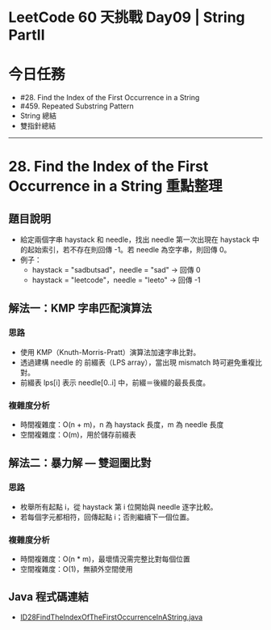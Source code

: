 # LeetCode 60 天挑戰 Day09 | String PartII

# 今日任務

- #28. Find the Index of the First Occurrence in a String
- #459. Repeated Substring Pattern
- String 總結
- 雙指針總結

---

# 28. Find the Index of the First Occurrence in a String 重點整理

## 題目說明

- 給定兩個字串 haystack 和 needle，找出 needle 第一次出現在 haystack 中的起始索引，若不存在則回傳 -1。若 needle 為空字串，則回傳 0。
- 例子： 
  - haystack = "sadbutsad"，needle = "sad" → 回傳 0 
  - haystack = "leetcode"，needle = "leeto" → 回傳 -1

## 解法一：KMP 字串匹配演算法

### 思路
- 使用 KMP（Knuth-Morris-Pratt）演算法加速字串比對。 
- 透過建構 needle 的 前綴表（LPS array），當出現 mismatch 時可避免重複比對。 
- 前綴表 lps[i] 表示 needle[0..i] 中，前綴＝後綴的最長長度。

### 複雜度分析
- 時間複雜度：O(n + m)，n 為 haystack 長度，m 為 needle 長度 
- 空間複雜度：O(m)，用於儲存前綴表

## 解法二：暴力解 — 雙迴圈比對

### 思路
- 枚舉所有起點 i，從 haystack 第 i 位開始與 needle 逐字比較。 
- 若每個字元都相符，回傳起點 i；否則繼續下一個位置。

### 複雜度分析
- 時間複雜度：O(n * m)，最壞情況需完整比對每個位置 
- 空間複雜度：O(1)，無額外空間使用

## Java 程式碼連結
- [ID28FindTheIndexOfTheFirstOccurrenceInAString.java](../../src/main/java/io/github/monty/leetcode/string/ID28FindTheIndexOfTheFirstOccurrenceInAString.java)